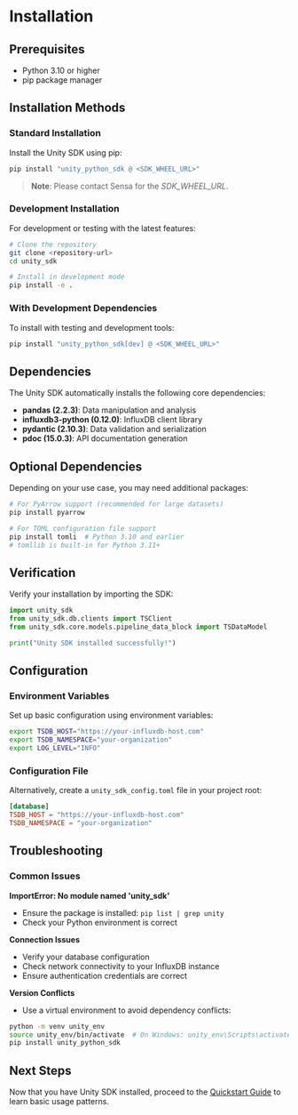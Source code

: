# Installation

## Prerequisites

- Python 3.10 or higher
- pip package manager

## Installation Methods

### Standard Installation

Install the Unity SDK using pip:

```bash
pip install "unity_python_sdk @ <SDK_WHEEL_URL>"
```

> **Note**: Please contact Sensa for the *SDK_WHEEL_URL*.

### Development Installation

For development or testing with the latest features:

```bash
# Clone the repository
git clone <repository-url>
cd unity_sdk

# Install in development mode
pip install -e .
```

### With Development Dependencies

To install with testing and development tools:

```bash
pip install "unity_python_sdk[dev] @ <SDK_WHEEL_URL>"
```

## Dependencies

The Unity SDK automatically installs the following core dependencies:

- **pandas (2.2.3)**: Data manipulation and analysis
- **influxdb3-python (0.12.0)**: InfluxDB client library
- **pydantic (2.10.3)**: Data validation and serialization
- **pdoc (15.0.3)**: API documentation generation

## Optional Dependencies

Depending on your use case, you may need additional packages:

```bash
# For PyArrow support (recommended for large datasets)
pip install pyarrow

# For TOML configuration file support
pip install tomli  # Python 3.10 and earlier
# tomllib is built-in for Python 3.11+
```

## Verification

Verify your installation by importing the SDK:

```python
import unity_sdk
from unity_sdk.db.clients import TSClient
from unity_sdk.core.models.pipeline_data_block import TSDataModel

print("Unity SDK installed successfully!")
```

## Configuration

### Environment Variables

Set up basic configuration using environment variables:

```bash
export TSDB_HOST="https://your-influxdb-host.com"
export TSDB_NAMESPACE="your-organization"
export LOG_LEVEL="INFO"
```

### Configuration File

Alternatively, create a `unity_sdk_config.toml` file in your project root:

```toml
[database]
TSDB_HOST = "https://your-influxdb-host.com"
TSDB_NAMESPACE = "your-organization"
```

## Troubleshooting

### Common Issues

**ImportError: No module named 'unity_sdk'**
- Ensure the package is installed: `pip list | grep unity`
- Check your Python environment is correct

**Connection Issues**
- Verify your database configuration
- Check network connectivity to your InfluxDB instance
- Ensure authentication credentials are correct

**Version Conflicts**
- Use a virtual environment to avoid dependency conflicts:
```bash
python -m venv unity_env
source unity_env/bin/activate  # On Windows: unity_env\Scripts\activate
pip install unity_python_sdk
```

## Next Steps

Now that you have Unity SDK installed, proceed to the [Quickstart Guide](03-quickstart.md) to learn basic usage patterns.